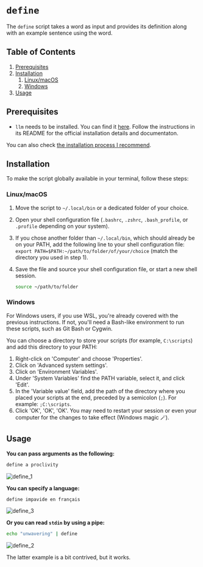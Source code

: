 # `define`

The `define` script takes a word as input and provides its definition along with an example sentence using the word.

<!-- TOC -->
## Table of Contents

1. [Prerequisites](#prerequisites)
1. [Installation](#installation)
    1. [Linux/macOS](#linuxmacos)
    1. [Windows](#windows)
1. [Usage](#usage)
<!-- /TOC -->

## Prerequisites

* `llm` needs to be installed. You can find it [here](https://github.com/simonw/llm). Follow the instructions in its README for the official installation details and documentaton.

You can also check [the installation process I recommend](https://github.com/sderev/llm-toolbox#install-llm-with-pipx).

## Installation

To make the script globally available in your terminal, follow these steps:

### Linux/macOS

1. Move the script to `~/.local/bin` or a dedicated folder of your choice.
1. Open your shell configuration file (`.bashrc`, `.zshrc`, `.bash_profile`, or `.profile` depending on your system).
1. If you chose another folder than `~/.local/bin`, which should already be on your PATH, add the following line to your shell configuration file: `export PATH=$PATH:~/path/to/folder/of/your/choice` (match the directory you used in step 1).
1. Save the file and source your shell configuration file, or start a new shell session.

    ```bash
    source ~/path/to/folder
    ```

### Windows

For Windows users, if you use WSL, you're already covered with the previous instructions. If not, you'll need a Bash-like environment to run these scripts, such as Git Bash or Cygwin. 

You can choose a directory to store your scripts (for example, `C:\scripts`) and add this directory to your PATH:

1. Right-click on 'Computer' and choose 'Properties'.
1. Click on 'Advanced system settings'.
1. Click on 'Environment Variables'.
1. Under 'System Variables' find the PATH variable, select it, and click 'Edit'.
1. In the 'Variable value' field, add the path of the directory where you placed your scripts at the end, preceded by a semicolon (`;`). For example: `;C:\scripts`.
1. Click 'OK', 'OK', 'OK'. You may need to restart your session or even your computer for the changes to take effect (Windows magic 🪄).

## Usage

**You can pass arguments as the following:**

```bash
define a proclivity
```

![define_1](https://github.com/sderev/llm-toolbox/assets/24412384/a5f0bb80-d611-4c82-8ff3-37da080dda68)

**You can specify a language:**

```bash
define impavide en français
```

![define_3](https://github.com/sderev/llm-toolbox/assets/24412384/5c3f28d6-842d-40c5-942d-e40ede1e4d28)

**Or you can read `stdin` by using a pipe:**

```bash
echo "unwavering" | define
```

![define_2](https://github.com/sderev/llm-toolbox/assets/24412384/d8156563-3511-4fff-8856-c8a6ab58bbcb)

The latter example is a bit contrived, but it works.
